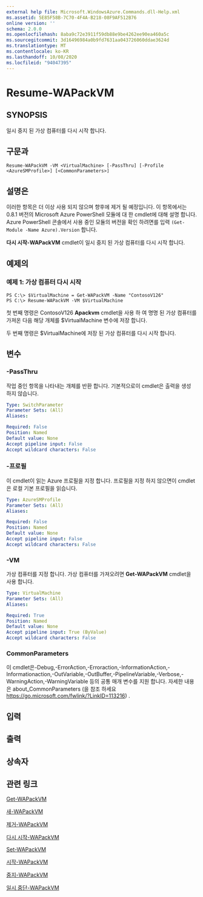 ```yaml
---
external help file: Microsoft.WindowsAzure.Commands.dll-Help.xml
ms.assetid: 5E85F58B-7C70-4F4A-B218-08F9AF512B76
online version: ''
schema: 2.0.0
ms.openlocfilehash: 8aba9c72e3911f59db88e9be4262ee90ea460a5c
ms.sourcegitcommit: 3d16496984a0b9fd7631aa043726060ddae3624d
ms.translationtype: MT
ms.contentlocale: ko-KR
ms.lasthandoff: 10/08/2020
ms.locfileid: "94047395"
---
```

# Resume-WAPackVM

## SYNOPSIS
일시 중지 된 가상 컴퓨터를 다시 시작 합니다.

## 구문과

```
Resume-WAPackVM -VM <VirtualMachine> [-PassThru] [-Profile <AzureSMProfile>] [<CommonParameters>]
```

## 설명은
이러한 항목은 더 이상 사용 되지 않으며 향후에 제거 될 예정입니다.
이 항목에서는 0.8.1 버전의 Microsoft Azure PowerShell 모듈에 대 한 cmdlet에 대해 설명 합니다.
Azure PowerShell 콘솔에서 사용 중인 모듈의 버전을 확인 하려면를 입력 `(Get-Module -Name Azure).Version` 합니다.

**다시 시작-WAPackVM** cmdlet이 일시 중지 된 가상 컴퓨터를 다시 시작 합니다.

## 예제의

### 예제 1: 가상 컴퓨터 다시 시작
```
PS C:\> $VirtualMachine = Get-WAPackVM -Name "ContosoV126"
PS C:\> Resume-WAPackVM -VM $VirtualMachine
```

첫 번째 명령은 ContosoV126 **Apackvm** cmdlet을 사용 하 여 명명 된 가상 컴퓨터를 가져온 다음 해당 개체를 $VirtualMachine 변수에 저장 합니다.

두 번째 명령은 $VirtualMachine에 저장 된 가상 컴퓨터를 다시 시작 합니다.

## 변수

### -PassThru
작업 중인 항목을 나타내는 개체를 반환 합니다.
기본적으로이 cmdlet은 출력을 생성 하지 않습니다.

```yaml
Type: SwitchParameter
Parameter Sets: (All)
Aliases:

Required: False
Position: Named
Default value: None
Accept pipeline input: False
Accept wildcard characters: False
```

### -프로필
이 cmdlet이 읽는 Azure 프로필을 지정 합니다.
프로필을 지정 하지 않으면이 cmdlet은 로컬 기본 프로필을 읽습니다.

```yaml
Type: AzureSMProfile
Parameter Sets: (All)
Aliases:

Required: False
Position: Named
Default value: None
Accept pipeline input: False
Accept wildcard characters: False
```

### -VM
가상 컴퓨터를 지정 합니다.
가상 컴퓨터를 가져오려면 **Get-WAPackVM** cmdlet을 사용 합니다.

```yaml
Type: VirtualMachine
Parameter Sets: (All)
Aliases:

Required: True
Position: Named
Default value: None
Accept pipeline input: True (ByValue)
Accept wildcard characters: False
```

### CommonParameters
이 cmdlet은-Debug,-ErrorAction,-Erroraction,-InformationAction,-Informationaction,-OutVariable,-OutBuffer,-PipelineVariable,-Verbose,-WarningAction,-WarningVariable 등의 공통 매개 변수를 지원 합니다. 자세한 내용은 about_CommonParameters (을 참조 하세요 https://go.microsoft.com/fwlink/?LinkID=113216) .

## 입력

## 출력

## 상속자

## 관련 링크

[Get-WAPackVM](./Get-WAPackVM.md)

[새-WAPackVM](./New-WAPackVM.md)

[제거-WAPackVM](./Remove-WAPackVM.md)

[다시 시작-WAPackVM](./Restart-WAPackVM.md)

[Set-WAPackVM](./Set-WAPackVM.md)

[시작-WAPackVM](./Start-WAPackVM.md)

[중지-WAPackVM](./Stop-WAPackVM.md)

[일시 중단-WAPackVM](./Suspend-WAPackVM.md)


